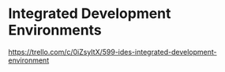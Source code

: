 # Integrated Development Environments

https://trello.com/c/0iZsyItX/599-ides-integrated-development-environment